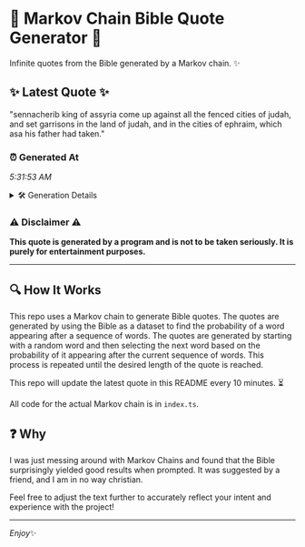# 📖 Markov Chain Bible Quote Generator 📖

Infinite quotes from the Bible generated by a Markov chain. ✨

## ✨ Latest Quote ✨
"sennacherib king of assyria come up against all the fenced cities of judah, and set garrisons in the land of judah, and in the cities of ephraim, which asa his father had taken."

### ⏰ Generated At
*5:31:53 AM*

<details>
    <summary>🛠️ Generation Details</summary>
    <p>
        <strong>🌱 Seed:</strong> sennacherib<br>
        <strong>🔄 Iterations:</strong> 32<br>
        <strong>📜 Context History:</strong><br>[ sennacherib ]: king<br>[ sennacherib, king ]: of<br>[ sennacherib, king, of ]: assyria<br>[ sennacherib, king, of, assyria ]: come<br>[ sennacherib, king, of, assyria, come ]: up<br>[ sennacherib, king, of, assyria, come, up ]: against<br>[ king, of, assyria, come, up, against ]: all<br>[ of, assyria, come, up, against, all ]: the<br>[ assyria, come, up, against, all, the ]: fenced<br>[ come, up, against, all, the, fenced ]: cities<br>[ up, against, all, the, fenced, cities ]: of<br>[ against, all, the, fenced, cities, of ]: judah,<br>[ all, the, fenced, cities, of, judah, ]: and<br>[ the, fenced, cities, of, judah,, and ]: set<br>[ fenced, cities, of, judah,, and, set ]: garrisons<br>[ cities, of, judah,, and, set, garrisons ]: in<br>[ of, judah,, and, set, garrisons, in ]: the<br>[ judah,, and, set, garrisons, in, the ]: land<br>[ and, set, garrisons, in, the, land ]: of<br>[ set, garrisons, in, the, land, of ]: judah,<br>[ garrisons, in, the, land, of, judah, ]: and<br>[ in, the, land, of, judah,, and ]: in<br>[ the, land, of, judah,, and, in ]: the<br>[ land, of, judah,, and, in, the ]: cities<br>[ of, judah,, and, in, the, cities ]: of<br>[ judah,, and, in, the, cities, of ]: ephraim,<br>[ and, in, the, cities, of, ephraim, ]: which<br>[ in, the, cities, of, ephraim,, which ]: asa<br>[ the, cities, of, ephraim,, which, asa ]: his<br>[ cities, of, ephraim,, which, asa, his ]: father<br>[ of, ephraim,, which, asa, his, father ]: had<br>[ ephraim,, which, asa, his, father, had ]: taken.<br>
    </p>
</details>

### ⚠️ Disclaimer ⚠️
**This quote is generated by a program and is not to be taken seriously. It is purely for entertainment purposes.**

---

## 🔍 How It Works

This repo uses a Markov chain to generate Bible quotes. The quotes are generated by using the Bible as a dataset to find the probability of a word appearing after a sequence of words. The quotes are generated by starting with a random word and then selecting the next word based on the probability of it appearing after the current sequence of words. This process is repeated until the desired length of the quote is reached.

This repo will update the latest quote in this README every 10 minutes. ⏳

All code for the actual Markov chain is in `index.ts`.

## ❓ Why

I was just messing around with Markov Chains and found that the Bible surprisingly yielded good results when prompted. 
It was suggested by a friend, and I am in no way christian.

Feel free to adjust the text further to accurately reflect your intent and experience with the project!

---

*Enjoy*✨
